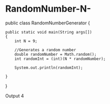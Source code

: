 # RandomNumber-N-

public class RandomNumberGenerator {
 
    public static void main(String args[])
    {
        int N = 9;
 
        //Generates a random number
        double randomNumber = Math.random();
        int randomInt = (int)(N * randomNumber);
 
        System.out.println(randomInt);
 
    }
}

Output
4
